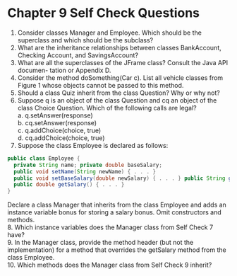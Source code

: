 # Chapter 9 Self Check Questions

1. Consider classes Manager and Employee. Which should be the superclass and which should be the subclass?
2. What are the inheritance relationships between classes BankAccount, Checking­ Account, and SavingsAccount?
3. What are all the superclasses of the JFrame class? Consult the Java API documen- tation or Appendix D.
4. Consider the method doSomething(Car c). List all vehicle classes from Figure 1 whose objects cannot be passed to this method.
5. Should a class Quiz inherit from the class Question? Why or why not?
6. Suppose q is an object of the class Question and cq an object of the class Choice­ Question. Which of the following calls are legal?  
  a. q.setAnswer(response)  
  b. cq.setAnswer(response)  
  c. q.addChoice(choice, true)  
  d. cq.addChoice(choice, true)  
7. Suppose the class Employee is declared as follows:
  ```java
  public class Employee {
    private String name; private double baseSalary;
    public void setName(String newName) { . . . }
    public void setBaseSalary(double newSalary) { . . . } public String getName() { . . . }
    public double getSalary() { . . . }
  }
  ```
  Declare a class Manager that inherits from the class Employee and adds an instance variable bonus for storing a salary bonus. Omit constructors and methods.  
8. Which instance variables does the Manager class from Self Check 7 have?  
9. In the Manager class, provide the method header (but not the implementation) for a method that overrides the getSalary method from the class Employee.  
10. Which methods does the Manager class from Self Check 9 inherit?